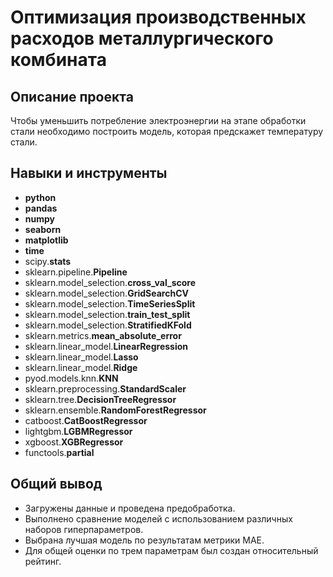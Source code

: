 # Оптимизация производственных расходов металлургического комбината

## Описание проекта

Чтобы уменьшить потребление электроэнергии на этапе обработки стали необходимо построить модель, которая предскажет температуру стали.


## Навыки и инструменты

- **python**
- **pandas**
- **numpy**
- **seaborn**
- **matplotlib**
- **time**
- scipy.**stats**
- sklearn.pipeline.**Pipeline**
- sklearn.model_selection.**cross_val_score**
- sklearn.model_selection.**GridSearchCV**
- sklearn.model_selection.**TimeSeriesSplit**
- sklearn.model_selection.**train_test_split**
- sklearn.model_selection.**StratifiedKFold**
- sklearn.metrics.**mean_absolute_error**
- sklearn.linear_model.**LinearRegression**
- sklearn.linear_model.**Lasso**
- sklearn.linear_model.**Ridge**
- pyod.models.knn.**KNN**
- sklearn.preprocessing.**StandardScaler**
- sklearn.tree.**DecisionTreeRegressor**
- sklearn.ensemble.**RandomForestRegressor**
- catboost.**CatBoostRegressor**
- lightgbm.**LGBMRegressor**
- xgboost.**XGBRegressor**
- functools.**partial**

## 

## Общий вывод

- Загружены данные и проведена предобработка.
- Выполнено сравнение моделей с использованием различных наборов гиперпараметров.
- Выбрана лучшая модель по результатам метрики MAE.
- Для общей оценки по трем параметрам был создан относительный рейтинг.
